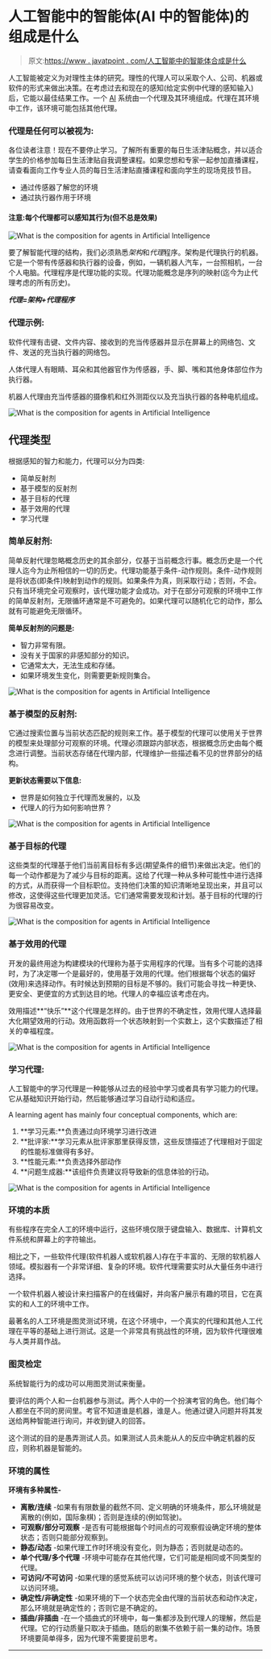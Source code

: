 # 人工智能中的智能体(AI 中的智能体)的组成是什么

> 原文:[https://www . javatpoint . com/人工智能中的智能体合成是什么](https://www.javatpoint.com/what-is-the-composition-for-agents-in-artificial-intelligence)

人工智能被定义为对理性主体的研究。理性的代理人可以采取个人、公司、机器或软件的形式来做出决策。在考虑过去和现在的感知(给定实例中代理的感知输入)后，它能以最佳结果工作。一个 [AI](https://www.javatpoint.com/artificial-intelligence-tutorial) 系统由一个代理及其环境组成。代理在其环境中工作，该环境可能包括其他代理。

### 代理是任何可以被视为:

各位读者注意！现在不要停止学习。了解所有重要的每日生活津贴概念，并以适合学生的价格参加每日生活津贴自我调整课程。如果您想和专家一起参加直播课程，请查看面向工作专业人员的每日生活津贴直播课程和面向学生的现场竞技节目。

*   通过传感器了解您的环境
*   通过执行器作用于环境

#### 注意:每个代理都可以感知其行为(但不总是效果)

![What is the composition for agents in Artificial Intelligence](../Images/632b4f8aec305832c8ead19373406f2a.png)

要了解智能代理的结构，我们必须熟悉*架构*和*代理*程序。架构是代理执行的机器。它是一个带有传感器和执行器的设备，例如，一辆机器人汽车，一台照相机，一台个人电脑。代理程序是代理功能的实现。代理功能概念是序列的映射(迄今为止代理考虑的所有历史)。

***代理=架构+代理程序***

### 代理示例:

软件代理有击键、文件内容、接收到的充当传感器并显示在屏幕上的网络包、文件、发送的充当执行器的网络包。

人体代理人有眼睛、耳朵和其他器官作为传感器，手、脚、嘴和其他身体部位作为执行器。

机器人代理由充当传感器的摄像机和红外测距仪以及充当执行器的各种电机组成。

![What is the composition for agents in Artificial Intelligence](../Images/4e9fd2c6cf088dc4435059a8abb3304a.png)

## 代理类型

根据感知的智力和能力，代理可以分为四类:

*   简单反射剂
*   基于模型的反射剂
*   基于目标的代理
*   基于效用的代理
*   学习代理

### 简单反射剂:

简单反射代理忽略概念历史的其余部分，仅基于当前概念行事。概念历史是一个代理人迄今为止所相信的一切的历史。代理功能基于条件-动作规则。条件-动作规则是将状态(即条件)映射到动作的规则。如果条件为真，则采取行动；否则，不会。只有当环境完全可观察时，该代理功能才会成功。对于在部分可观察的环境中工作的简单反射剂，无限循环通常是不可避免的。如果代理可以随机化它的动作，那么就有可能避免无限循环。

**简单反射剂的问题是:**

*   智力非常有限。
*   没有关于国家的非感知部分的知识。
*   它通常太大，无法生成和存储。
*   如果环境发生变化，则需要更新规则集合。

![What is the composition for agents in Artificial Intelligence](../Images/e12e7e484bbcf945f4df3964f3d94334.png)

### 基于模型的反射剂:

它通过搜索位置与当前状态匹配的规则来工作。基于模型的代理可以使用关于世界的模型来处理部分可观察的环境。代理必须跟踪内部状态，根据概念历史由每个概念进行调整。当前状态存储在代理内部，代理维护一些描述看不见的世界部分的结构。

**更新状态需要以下信息:**

*   世界是如何独立于代理而发展的，以及
*   代理人的行为如何影响世界？

![What is the composition for agents in Artificial Intelligence](../Images/048c274aae20144f03af84f290ab8989.png)

### 基于目标的代理

这些类型的代理基于他们当前离目标有多远(期望条件的细节)来做出决定。他们的每一个动作都是为了减少与目标的距离。这给了代理一种从多种可能性中进行选择的方式，从而获得一个目标职位。支持他们决策的知识清晰地呈现出来，并且可以修改，这使得这些代理更加灵活。它们通常需要发现和计划。基于目标的代理的行为很容易改变。

![What is the composition for agents in Artificial Intelligence](../Images/e1145634e32420a3c146c6c0a2d2ca26.png)

### 基于效用的代理

开发的最终用途为构建模块的代理称为基于实用程序的代理。当有多个可能的选择时，为了决定哪一个是最好的，使用基于效用的代理。他们根据每个状态的偏好(效用)来选择动作。有时候达到预期的目标是不够的。我们可能会寻找一种更快、更安全、更便宜的方式到达目的地。代理人的幸福应该考虑在内。

效用描述**“快乐”**这个代理是怎样的。由于世界的不确定性，效用代理人选择最大化期望效用的行动。效用函数将一个状态映射到一个实数上，这个实数描述了相关的幸福程度。

![What is the composition for agents in Artificial Intelligence](../Images/84792925a55b47a675b66ffdb91fbb16.png)

### 学习代理:

人工智能中的学习代理是一种能够从过去的经验中学习或者具有学习能力的代理。它从基础知识开始行动，然后能够通过学习自动行动和适应。

A learning agent has mainly four conceptual components, which are:

1.  **学习元素:**负责通过向环境学习进行改进
2.  **批评家:**学习元素从批评家那里获得反馈，这些反馈描述了代理相对于固定的性能标准做得有多好。
3.  **性能元素:**负责选择外部动作
4.  **问题生成器:**该组件负责建议将导致新的信息体验的行动。

![What is the composition for agents in Artificial Intelligence](../Images/f7ff02bd60aa4083354438d6ca23cea6.png)

### 环境的本质

有些程序在完全人工的环境中运行，这些环境仅限于键盘输入、数据库、计算机文件系统和屏幕上的字符输出。

相比之下，一些软件代理(软件机器人或软机器人)存在于丰富的、无限的软机器人领域。模拟器有一个非常详细、复杂的环境。软件代理需要实时从大量任务中进行选择。

一个软件机器人被设计来扫描客户的在线偏好，并向客户展示有趣的项目，它在真实的和人工的环境中工作。

最著名的人工环境是图灵测试环境，在这个环境中，一个真实的代理和其他人工代理在平等的基础上进行测试。这是一个非常具有挑战性的环境，因为软件代理很难与人类并肩作战。

### 图灵检定

系统智能行为的成功可以用图灵测试来衡量。

要评估的两个人和一台机器参与测试。两个人中的一个扮演考官的角色。他们每个人都坐在不同的房间里。考官不知道谁是机器，谁是人。他通过键入问题并将其发送给两种智能进行询问，并收到键入的回答。

这个测试的目的是愚弄测试人员。如果测试人员未能从人的反应中确定机器的反应，则称机器是智能的。

### 环境的属性

**环境有多种属性-**

*   **离散/连续** -如果有有限数量的截然不同、定义明确的环境条件，那么环境就是离散的(例如，国际象棋)；否则是连续的(例如驾驶)。
*   **可观察/部分可观察** -是否有可能根据每个时间点的可观察假设确定环境的整体状态；否则只能部分观察到。
*   **静态/动态** -如果代理工作时环境没有变化，则为静态；否则就是动态的。
*   **单个代理/多个代理** -环境中可能存在其他代理，它们可能是相同或不同类型的代理。
*   **可访问/不可访问** -如果代理的感觉系统可以访问环境的整个状态，则该代理可以访问环境。
*   **确定性/非确定性** -如果环境的下一个状态完全由代理的当前状态和动作决定，那么环境就是确定性的；否则它是不确定的。
*   **插曲/非插曲** -在一个插曲式的环境中，每一集都涉及到代理人的理解，然后是代理。它的行动质量只取决于插曲。随后的剧集不依赖于前一集的动作。场景环境要简单得多，因为代理不需要提前思考。

* * *